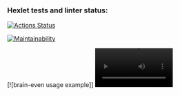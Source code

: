 ### Hexlet tests and linter status:
[![Actions Status](https://github.com/sayat-a/python-project-49/actions/workflows/hexlet-check.yml/badge.svg)](https://github.com/sayat-a/python-project-49/actions)

[![Maintainability](https://api.codeclimate.com/v1/badges/ea3fe633e82fcc866f94/maintainability)](https://codeclimate.com/github/sayat-a/python-project-49/maintainability)

[![brain-even usage example]] <video src='https://asciinema.org/connect/91ad6b9a-90c1-47d3-8a3f-f1ccb072daf9' width=180/>
